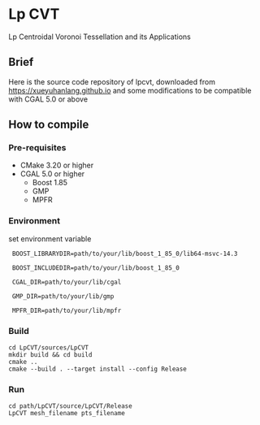 # Lp CVT  
Lp Centroidal Voronoi Tessellation and its Applications

## Brief
Here is the source code repository of lpcvt, downloaded from https://xueyuhanlang.github.io and some modifications to be compatible with CGAL 5.0 or above

## How to compile

### Pre-requisites
- CMake 3.20 or higher
- CGAL 5.0 or higher
  - Boost 1.85
  - GMP
  - MPFR

### Environment
set environment variable
   ```
    BOOST_LIBRARYDIR=path/to/your/lib/boost_1_85_0/lib64-msvc-14.3

    BOOST_INCLUDEDIR=path/to/your/lib/boost_1_85_0

    CGAL_DIR=path/to/your/lib/cgal

    GMP_DIR=path/to/your/lib/gmp

    MPFR_DIR=path/to/your/lib/mpfr
   ```
### Build
```
cd LpCVT/sources/LpCVT
mkdir build && cd build
cmake ..
cmake --build . --target install --config Release
```

### Run
```
cd path/LpCVT/source/LpCVT/Release
LpCVT mesh_filename pts_filename
```